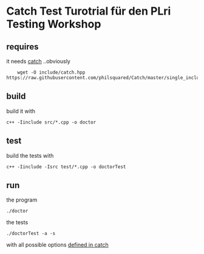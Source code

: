 # Catch Test Turotrial für den PLri Testing Workshop

## requires

it needs [catch](https://github.com/philsquared/Catch) ..obviously

		wget -O include/catch.hpp https://raw.githubusercontent.com/philsquared/Catch/master/single_include/catch.hpp

## build

build it with

	c++ -Iinclude src/*.cpp -o doctor

## test

build the tests with

	c++ -Iinclude -Isrc test/*.cpp -o doctorTest 

## run

the program

	./doctor

the tests

	./doctorTest -a -s

with all possible options [defined in catch](https://github.com/philsquared/Catch/blob/master/docs/command-line.md)
